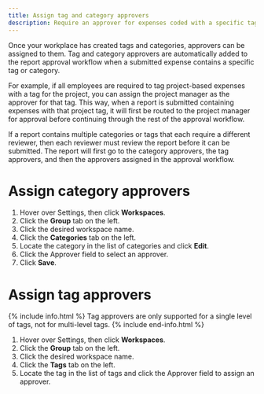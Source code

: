 ```yaml
---
title: Assign tag and category approvers
description: Require an approver for expenses coded with a specific tag or category
---
```

<div id="expensify-classic" markdown="1">

Once your workplace has created tags and categories, approvers can be assigned to them. Tag and category approvers are automatically added to the report approval workflow when a submitted expense contains a specific tag or category.

For example, if all employees are required to tag project-based expenses with a tag for the project, you can assign the project manager as the approver for that tag. This way, when a report is submitted containing expenses with that project tag, it will first be routed to the project manager for approval before continuing through the rest of the approval workflow.

If a report contains multiple categories or tags that each require a different reviewer, then each reviewer must review the report before it can be submitted. The report will first go to the category approvers, the tag approvers, and then the approvers assigned in the approval workflow. 

# Assign category approvers

1. Hover over Settings, then click **Workspaces**. 
2. Click the **Group** tab on the left. 
3. Click the desired workspace name. 
4. Click the **Categories** tab on the left. 
5. Locate the category in the list of categories and click **Edit**.
6. Click the Approver field to select an approver.
7. Click **Save**. 

# Assign tag approvers

{% include info.html %}
Tag approvers are only supported for a single level of tags, not for multi-level tags.
{% include end-info.html %}

1. Hover over Settings, then click **Workspaces**. 
2. Click the **Group** tab on the left. 
3. Click the desired workspace name. 
4. Click the **Tags** tab on the left.
5. Locate the tag in the list of tags and click the Approver field to assign an approver.  

</div>
